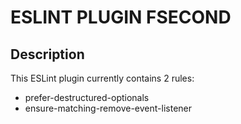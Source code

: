 # ESLINT PLUGIN FSECOND

## Description

This ESLint plugin currently contains 2 rules:

- prefer-destructured-optionals
- ensure-matching-remove-event-listener
